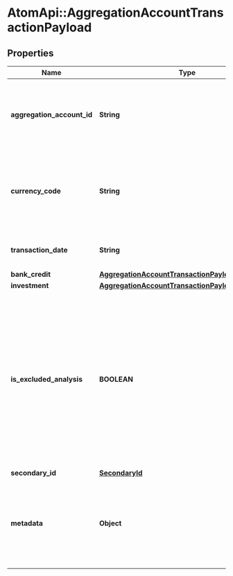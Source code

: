 # AtomApi::AggregationAccountTransactionPayload

## Properties
Name | Type | Description | Notes
------------ | ------------- | ------------- | -------------
**aggregation_account_id** | **String** | The ID of the aggregation account to which the transaction record belongs | 
**currency_code** | **String** | Alphabetic currency code for the currency of the transaction, limited to 3 characters | 
**transaction_date** | **String** | The date the transaction took place | 
**bank_credit** | [**AggregationAccountTransactionPayloadBankCredit**](AggregationAccountTransactionPayloadBankCredit.md) |  | [optional] 
**investment** | [**AggregationAccountTransactionPayloadInvestment**](AggregationAccountTransactionPayloadInvestment.md) |  | [optional] 
**is_excluded_analysis** | **BOOLEAN** | Indicates if this transaction will be excluded from any spending or income analysis done in Proton tools. Defaults to “false” which indicates it will not be excluded from Proton analyses | [optional] 
**secondary_id** | [**SecondaryId**](SecondaryId.md) |  | [optional] 
**metadata** | **Object** | Custom information associated with the aggregation account transaction in the format key:value | [optional] 


